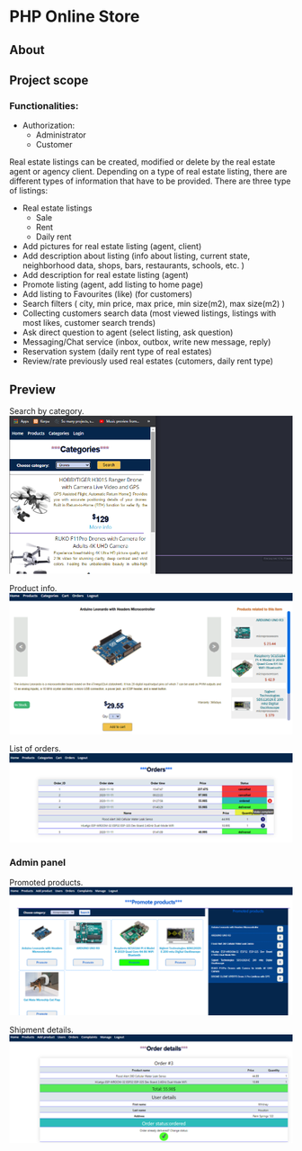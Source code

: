# PHP Online Store

## About
 

## Project scope

### Functionalities:

- Authorization:
  - Administrator
  - Customer

Real estate listings can be created, modified or delete by the real estate agent or agency client. Depending on a type of real estate listing, there are different types of information that have to be provided.
There are three type of listings:

- Real estate listings
  - Sale
  - Rent
  - Daily rent
- Add pictures for real estate listing (agent, client)
- Add description about listing (info about listing, current state, neighborhood data, shops, bars, restaurants, schools, etc. )
- Add description for real estate listing (agent)
- Promote listing (agent, add listing to home page)
- Add listing to Favourites (like) (for customers)
- Search filters ( city, min price, max price, min size(m2), max size(m2) )
- Collecting customers search data (most viewed listings, listings with most likes, customer search trends)
- Ask direct question to agent (select listing, ask question)
- Messaging/Chat service (inbox, outbox, write new message, reply)
- Reservation system (daily rent type of real estates)
- Review/rate previously used real estates (cutomers, daily rent type)
 

## Preview

Search by category.
![](screenshots/categ.png)

Product info.
![](screenshots/info2.png)

List of orders.
![](screenshots/orders.png)

### Admin panel

Promoted products.
![](screenshots/promoted.png) 

Shipment details.
![](screenshots/orderdetails.png)  

